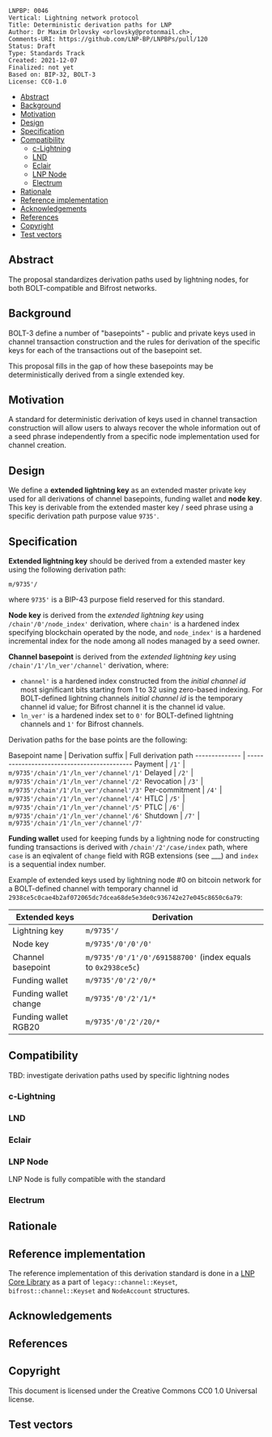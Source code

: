 ```
LNPBP: 0046
Vertical: Lightning network protocol
Title: Deterministic derivation paths for LNP
Author: Dr Maxim Orlovsky <orlovsky@protonmail.ch>,
Comments-URI: https://github.com/LNP-BP/LNPBPs/pull/120
Status: Draft
Type: Standards Track
Created: 2021-12-07
Finalized: not yet
Based on: BIP-32, BOLT-3
License: CC0-1.0
```

- [Abstract](#abstract)
- [Background](#background)
- [Motivation](#motivation)
- [Design](#design)
- [Specification](#specification)
- [Compatibility](#compatibility)
  - [c-Lightning](#c-lightning)
  - [LND](#lnd)
  - [Eclair](#eclair)
  - [LNP Node](#lnp-node)
  - [Electrum](#electrum)
- [Rationale](#rationale)
- [Reference implementation](#reference-implementation)
- [Acknowledgements](#acknowledgements)
- [References](#references)
- [Copyright](#copyright)
- [Test vectors](#test-vectors)


## Abstract

The proposal standardizes derivation paths used by lightning nodes, for both
BOLT-compatible and Bifrost networks.


## Background

BOLT-3 define a number of "basepoints" - public and private keys used
in channel transaction construction and the rules for derivation of the 
specific keys for each of the transactions out of the basepoint set.

This proposal fills in the gap of how these basepoints may be deterministically
derived from a single extended key.


## Motivation

A standard for deterministic derivation of keys used in channel transaction
construction will allow users to always recover the whole information out of a 
seed phrase independently from a specific node implementation used for channel 
creation.


## Design

We define a **extended lightning key** as an extended master private key used for
all derivations of channel basepoints, funding wallet and **node key**. This key is
derivable from the extended master key / seed phrase using a specific derivation
path purpose value `9735'`.


## Specification

**Extended lightning key** should be derived from a extended master key using 
the following derivation path:

`m/9735'/`

where `9735'` is a BIP-43 purpose field reserved for this standard.

**Node key** is derived from the *extended lightning key* using 
`/chain'/0'/node_index'` derivation, where `chain'` is a hardened index 
specifying blockchain operated by the node, and `node_index'` is a hardened
incremental index for the node among all nodes managed by a seed owner.

**Channel basepoint** is derived from the *extended lightning key* using
`/chain'/1'/ln_ver'/channel'` derivation, where:
- `channel'` is a hardened index constructed from the *initial channel id* 
  most significant bits starting from 1 to 32 using zero-based indexing. 
  For BOLT-defined lightning channels *initial channel id* is the temporary 
  channel id value; for Bifrost channel it is the channel id value.
- `ln_ver'` is a hardened index set to `0'` for BOLT-defined lightning channels
  and `1'` for Bifrost channels.

Derivation paths for the base points are the following:

Basepoint name | Derivation suffix | Full derivation path
-------------- | -------------------------------------------
Payment        | `/1'`             | `m/9735'/chain'/1'/ln_ver'/channel'/1'`
Delayed        | `/2'`             | `m/9735'/chain'/1'/ln_ver'/channel'/2'`
Revocation     | `/3'`             | `m/9735'/chain'/1'/ln_ver'/channel'/3'`
Per-commitment | `/4'`             | `m/9735'/chain'/1'/ln_ver'/channel'/4'`
HTLC           | `/5'`             | `m/9735'/chain'/1'/ln_ver'/channel'/5'`
PTLC           | `/6'`             | `m/9735'/chain'/1'/ln_ver'/channel'/6'`
Shutdown       | `/7'`             | `m/9735'/chain'/1'/ln_ver'/channel'/7'`

**Funding wallet** used for keeping funds by a lightning node for 
constructing funding transactions is derived with 
`/chain'/2'/case/index` path, where `case` is an eqivalent of `change` field
with RGB extensions (see ___) and `index` is a sequential index number.

Example of extended keys used by lightning node #0 on bitcoin network
for a BOLT-defined channel with temporary channel id 
`2938ce5c0cae4b2af072065dc7dcea68de5e3de0c936742e27e045c8650c6a79`:

Extended keys            | Derivation
------------------------ | -----------
Lightning key            | `m/9735'/`
Node key                 | `m/9735'/0'/0'/0'`
Channel basepoint        | `m/9735'/0'/1'/0'/691588700'` (index equals to `0x2938ce5c`)
Funding wallet           | `m/9735'/0'/2'/0/*`
Funding wallet change    | `m/9735'/0'/2'/1/*`
Funding wallet RGB20     | `m/9735'/0'/2'/20/*`


## Compatibility

TBD: investigate derivation paths used by specific lightning nodes

### c-Lightning

### LND

### Eclair

### LNP Node

LNP Node is fully compatible with the standard

### Electrum


## Rationale


## Reference implementation

The reference implementation of this derivation standard is done in a
[LNP Core Library](https://github.com/LNP-BP/lnp-core) as a part of
`legacy::channel::Keyset`, `bifrost::channel::Keyset` and `NodeAccount`
structures.


## Acknowledgements


## References


## Copyright

This document is licensed under the Creative Commons CC0 1.0 Universal license.


## Test vectors

